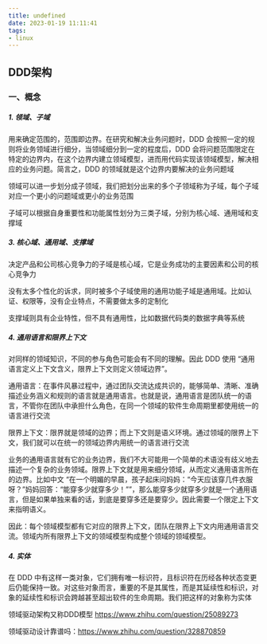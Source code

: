 ```yaml
---
title: undefined
date: 2023-01-19 11:11:41
tags:
- linux
---
```


## DDD架构

### 一、概念

##### 1. 领域、子域

用来确定范围的，范围即边界。在研究和解决业务问题时，DDD 会按照一定的规则将业务领域进行细分，当领域细分到一定的程度后，DDD 会将问题范围限定在特定的边界内，在这个边界内建立领域模型，进而用代码实现该领域模型，解决相应的业务问题。简言之，DDD 的领域就是这个边界内要解决的业务问题域

领域可以进一步划分成子领域，我们把划分出来的多个子领域称为子域，每个子域对应一个更小的问题域或更小的业务范围

子域可以根据自身重要性和功能属性划分为三类子域，分别为核心域、通用域和支撑域

##### 3. 核心域、通用域、支撑域

决定产品和公司核心竞争力的子域是核心域，它是业务成功的主要因素和公司的核心竞争力

没有太多个性化的诉求，同时被多个子域使用的通用功能子域是通用域。比如认证、权限等，没有企业特点，不需要做太多的定制化

支撑域则具有企业特性，但不具有通用性，比如数据代码类的数据字典等系统

##### 4. 通用语言和限界上下文

对同样的领域知识，不同的参与角色可能会有不同的理解。因此 DDD 使用 “通用语言定义上下文含义，限界上下文则定义领域边界”。

通用语言：在事件风暴过程中，通过团队交流达成共识的，能够简单、清晰、准确描述业务涵义和规则的语言就是通用语言。也就是说，通用语言是团队统一的语言，不管你在团队中承担什么角色，在同一个领域的软件生命周期里都使用统一的语言进行交流

限界上下文：限界就是领域的边界；而上下文则是语义环境。通过领域的限界上下文，我们就可以在统一的领域边界内用统一的语言进行交流

业务的通用语言就有它的业务边界，我们不大可能用一个简单的术语没有歧义地去描述一个复杂的业务领域。限界上下文就是用来细分领域，从而定义通用语言所在的边界。比如中文 “在一个明媚的早晨，孩子起床问妈妈：“今天应该穿几件衣服呀？”妈妈回答：“能穿多少就穿多少！””，那么能穿多少就穿多少就是一个通用语言，但是如果单独来看的话，到底是要穿多还是要穿少。因此需要一个限定上下文来指明语义。

因此：每个领域模型都有它对应的限界上下文，团队在限界上下文内用通用语言交流。领域内所有限界上下文的领域模型构成整个领域的领域模型。

##### 4. 实体

在 DDD 中有这样一类对象，它们拥有唯一标识符，且标识符在历经各种状态变更后仍能保持一致。对这些对象而言，重要的不是其属性，而是其延续性和标识，对象的延续性和标识会跨越甚至超出软件的生命周期。我们把这样的对象称为实体







领域驱动架构又称DDD模型
https://www.zhihu.com/question/25089273

领域驱动设计靠谱吗：https://www.zhihu.com/question/328870859

